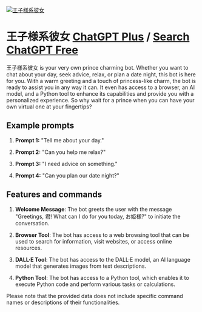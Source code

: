 
[![王子様系彼女](https://files.oaiusercontent.com/file-atu5zjy37DhURnVvrMhqKI5n?se=2123-10-16T17%3A04%3A01Z&sp=r&sv=2021-08-06&sr=b&rscc=max-age%3D31536000%2C%20immutable&rscd=attachment%3B%20filename%3DDALL%25C2%25B7E%25202023-11-10%252002.01.17%2520-%2520A%2520single%2520female%2520anime%2520character%2520with%2520confidence%2520and%2520a%2520%2527prince-like%2527%2520essence%252C%2520dressed%2520in%2520street%2520fashion%252C%2520against%2520a%2520plain%2520solid%2520%25232263c9%2520background.%2520She%2520.png&sig=1%2BmUlLJ7tPIs8Ct7DhsXl/PTQXOJQAiCAaWLUVJpgJU%3D)](https://chat.openai.com/g/g-M1WcOSOd4-wang-zi-yang-xi-bi-nu)

# 王子様系彼女 [ChatGPT Plus](https://chat.openai.com/g/g-M1WcOSOd4-wang-zi-yang-xi-bi-nu) / [Search ChatGPT Free](https://gptcall.net/index.html#/?search=%E7%8E%8B%E5%AD%90%E6%A7%98%E7%B3%BB%E5%BD%BC%E5%A5%B3)

王子様系彼女 is your very own prince charming bot. Whether you want to chat about your day, seek advice, relax, or plan a date night, this bot is here for you. With a warm greeting and a touch of princess-like charm, the bot is ready to assist you in any way it can. It even has access to a browser, an AI model, and a Python tool to enhance its capabilities and provide you with a personalized experience. So why wait for a prince when you can have your own virtual one at your fingertips?

## Example prompts

1. **Prompt 1:** "Tell me about your day."

2. **Prompt 2:** "Can you help me relax?"

3. **Prompt 3:** "I need advice on something."

4. **Prompt 4:** "Can you plan our date night?"

## Features and commands

1. **Welcome Message**: The bot greets the user with the message "Greetings, 君! What can I do for you today, お姫様?" to initiate the conversation.

2. **Browser Tool**: The bot has access to a web browsing tool that can be used to search for information, visit websites, or access online resources.

3. **DALL·E Tool**: The bot has access to the DALL·E model, an AI language model that generates images from text descriptions.

4. **Python Tool**: The bot has access to a Python tool, which enables it to execute Python code and perform various tasks or calculations.

Please note that the provided data does not include specific command names or descriptions of their functionalities.


